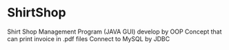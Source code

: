 # ShirtShop
Shirt Shop Management Program (JAVA GUI) develop by OOP Concept that can print invoice in .pdf files
Connect to MySQL by JDBC
